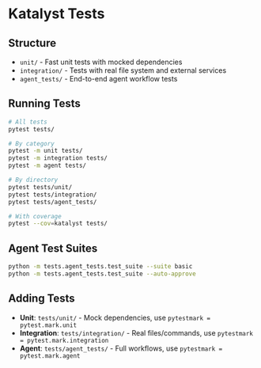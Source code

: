 # Katalyst Tests

## Structure

- `unit/` - Fast unit tests with mocked dependencies
- `integration/` - Tests with real file system and external services  
- `agent_tests/` - End-to-end agent workflow tests

## Running Tests

```bash
# All tests
pytest tests/

# By category
pytest -m unit tests/
pytest -m integration tests/
pytest -m agent tests/

# By directory
pytest tests/unit/
pytest tests/integration/
pytest tests/agent_tests/

# With coverage
pytest --cov=katalyst tests/
```

## Agent Test Suites

```bash
python -m tests.agent_tests.test_suite --suite basic
python -m tests.agent_tests.test_suite --auto-approve
```

## Adding Tests

- **Unit**: `tests/unit/` - Mock dependencies, use `pytestmark = pytest.mark.unit`
- **Integration**: `tests/integration/` - Real files/commands, use `pytestmark = pytest.mark.integration`  
- **Agent**: `tests/agent_tests/` - Full workflows, use `pytestmark = pytest.mark.agent`

